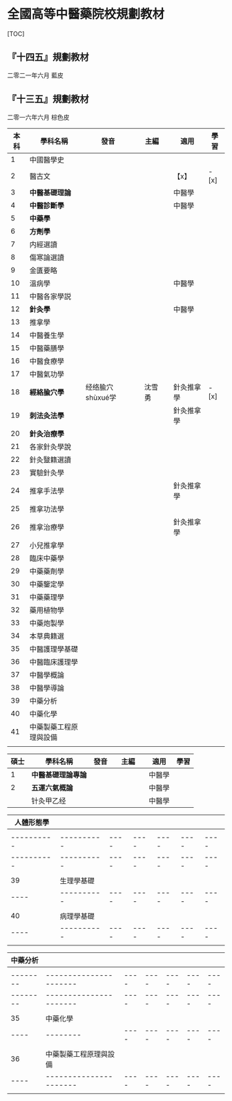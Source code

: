 # 全國高等中醫藥院校規劃教材

[TOC]

## 『十四五』規劃教材
二零二一年六月 藍皮



## 『十三五』規劃教材
二零一六年六月 棕色皮

| 本科 | 學科名稱 | 發音 |  | 主編 |  | 適用 | 學習 |
| ------------------- | ---- | ---- | ---- | ---- | ---- | ------------------- | ------------------- |
|  1   | 中國醫學史             |              |            |      |      |        ||
| 2             | 醫古文 |  |      |      |       |【x】|- [x] |
|  3   | **中醫基礎理論**       |        |            |      |      | 中醫學 ||
|  4   | **中醫診斷學**         |          |            |      |      | 中醫學 ||
|  5   | **中藥學**            |             |            |      |      |        ||
|  6   | **方劑學**            |             |            |      |      |        ||
|  7   | 内經選讀        |         |            |      |      |        ||
|  8   | 傷寒論選讀      |       |            |      |      |        ||
|  9   | 金匱要略        |         |            |      |      |        ||
|  10  | 溫病學                 |                  |            |      |      | 中醫學 ||
|  11  | 中醫各家學説           |            |            |      |      |        ||
|  12  | **針灸學**                 |                  |            |      |      | 中醫學 ||
|  13  | 推拿學                 |                  |            |      |      |        ||
|  14  | 中醫養生學             |              |            |      |      |        ||
|  15  | 中醫藥膳學             |              |            |      |      |        ||
|  16  | 中醫食療學             |              |            |      |      |        ||
|  17  | 中醫氣功學             |              |            |      |      |        ||
|  18  | **經絡腧穴學**         | 经络腧穴shùxué学  |  | 沈雪勇 |      | 針灸推拿學 |- [x]|
|  19  | **刺法灸法學**         |              |            |      |      | 針灸推拿學 ||
|  20  | **針灸治療學**         |              |            |      |      |        ||
|  21  | 各家針灸學說           |            |            |      |      |        ||
|  22  | 針灸毉籍選讀           |            |            |      |      |        ||
|  23  | 實驗針灸學             |              |            |      |      |        ||
|  24  | 推拿手法學             |              |            |      |      | 針灸推拿學 ||
|  25  | 推拿功法學             |              |            |      |      |        ||
|  26  | 推拿治療學             |              |            |      |      | 針灸推拿學 ||
|  27  | 小兒推拿學             |              |            |      |      |        ||
|  28  | 臨床中藥學             |              |            |      |      |        ||
|  29  | 中藥藥劑學             |              |            |      |      |        ||
|  30  | 中藥鑒定學             |              |            |      |      |        ||
|  31  | 中藥藥理學             |              |            |      |      |        ||
|  32  | 藥用植物學             |              |            |      |      |        ||
|  33  | 中藥炮製學             |              |            |      |      |        ||
|  34  | 本草典籍選             |                  |      |      |        |       |       |
| 35   | 中醫護理學基礎         |                  |      |      |        |       |       |
| 36   | 中醫臨床護理學         |  |            |      |      |        ||
|  37  | 中醫學概論        |              |            |      |      |        ||
|  38  | 中醫學導論             |                  |      |      |        |       |       |
| 39   | 中藥分析               |                  |      |      |        |       |       |
| 40   | 中藥化學               |              |            |      |      |        ||
|  41  | 中藥製藥工程原理與設備 |                  |      |      |        |       |       |
|      |                        |                  |      |      |        |       |       |




| 碩士 | 學科名稱 | 發音 |  | 主編 |  | 適用 | 學習 |
| ------------------- | ---- | ---- | ---- | ---- | ---- | ------------------- | ------------------- |
|  1  | **中醫基礎理論專論**   |        |       |      |      | 中醫學 ||
| 2    | **五運六氣概論**     |      |      |      |      | 中醫學 |      |
|  | 针灸甲乙经 | | | | | 中醫學 |      |







| 人體形態學 |      |      |      |      |      |      |
| ---------- | ---- | ---- | ---- | ---- | ---- | ---- |
|            |      |      |      |      |      |      |
| ---------- | ---------- | ---- | ---- | ---- | ---- | ---- |      |
| ---------- | ---------- | ---- | ---- | ---- | ---- | ---- | ---- |
|            |            |      |      |      |      |      |      |
| 39   | 生理學基礎 |      |      |      |      |      |      |
| ---- | ---------- | ---- | ---- | ---- | ---- | ---- | ---- |
|      |            |      |      |      |      |      |      |
| 40   | 病理學基礎 |      |      |      |      |      |
| ---- | ---------- | ---- | ---- | ---- | ---- | ---- |
|      |            |      |      |      |      |      |



| 中藥分析 |      |      |      |      |      |      |
| -------- | ---- | ---- | ---- | ---- | ---- | ---- |
|          |      |      |      |      |      |      |
| -------- | ---------------------- | ---- | ---- | ---- | ---- | ---- |      |
| -------- | ---------------------- | ---- | ---- | ---- | ---- | ---- | ---- |
|          |                        |      |      |      |      |      |      |
| 35   | 中藥化學 |      |      |      |      |      |      |
| ---- | -------- | ---- | ---- | ---- | ---- | ---- | ---- |
|      |          |      |      |      |      |      |      |
| 36   | 中藥製藥工程原理與設備 |      |      |      |      |      |
| ---- | ---------------------- | ---- | ---- | ---- | ---- | ---- |
|      |                        |      |      |      |      |      |



